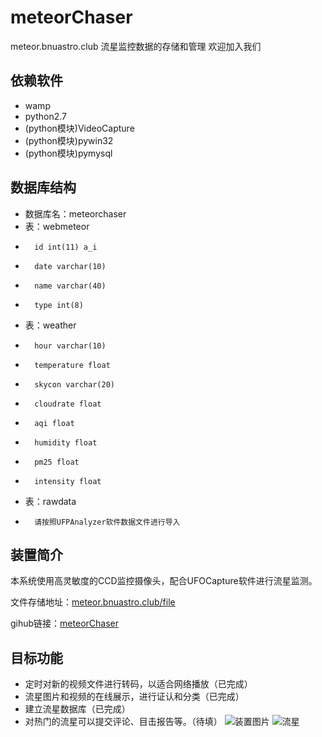 # meteorChaser

meteor.bnuastro.club 流星监控数据的存储和管理
欢迎加入我们

## 依赖软件
*	wamp
*	python2.7
*	(python模块)VideoCapture
*	(python模块)pywin32
*	(python模块)pymysql

## 数据库结构
*	数据库名：meteorchaser
*	表：webmeteor
*		id int(11) a_i
*		date varchar(10)
*		name varchar(40)
*		type int(8)
*	表：weather
*		hour varchar(10)
*		temperature float
*		skycon varchar(20)
*		cloudrate float
*		aqi float
*		humidity float
*		pm25 float
*		intensity float
*	表：rawdata
*		请按照UFPAnalyzer软件数据文件进行导入

## 装置简介

本系统使用高灵敏度的CCD监控摄像头，配合UFOCapture软件进行流星监测。

文件存储地址：[meteor.bnuastro.club/file](http://meteor.bnuastro.club/file/)

gihub链接：[meteorChaser](https://github.com/quan787/meteorChaser)

## 目标功能

*   定时对新的视频文件进行转码，以适合网络播放（已完成）
*   流星图片和视频的在线展示，进行证认和分类（已完成）
*   建立流星数据库（已完成）
*   对热门的流星可以提交评论、目击报告等。（待填）
![装置图片](http://meteor.bnuastro.club/pic/IMG_1484.JPG)
![流星](http://meteor.bnuastro.club/pic/meteor1.gif)
